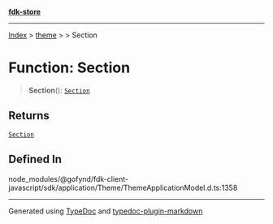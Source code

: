 [**fdk-store**](../../../README.md)
***

[Index](../../../API.md) > [theme](../../README.md) > [<internal>](../README.md) > Section

# Function: Section

> **Section**(): [`Section`](../type-aliases/type-alias.Section.md)

## Returns

[`Section`](../type-aliases/type-alias.Section.md)

## Defined In

node\_modules/@gofynd/fdk-client-javascript/sdk/application/Theme/ThemeApplicationModel.d.ts:1358

***
Generated using [TypeDoc](https://typedoc.org/) and [typedoc-plugin-markdown](https://www.npmjs.com/package/typedoc-plugin-markdown)
